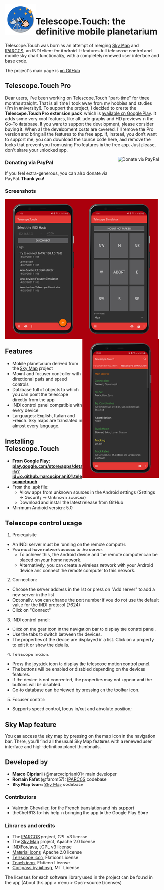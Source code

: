 <img align="left" width="100" height="100" src="res/icon.svg">

# Telescope.Touch: the definitive mobile planetarium

Telescope.Touch was born as an attempt of merging [Sky Map](https://github.com/sky-map-team/stardroid) and
[IPARCOS](https://github.com/INDIForJava/IPARCOS), an INDI client for Android. It features full telescope control
and mobile sky chart functionality, with a completely renewed user interface and base code.

The project's main page is [on GitHub](https://github.com/marcocipriani01/Telescope.Touch)

## Telescope.Touch Pro

Dear users, I've been working on Telescope.Touch "part-time" for three months straight. That is all time I took away from my hobbies and studies (I'm in university!). To support the project, I decided to create the **Telescope.Touch Pro extension pack**, which is [available on Google Play](https://play.google.com/store/apps/details?id=io.github.marcocipriani01.telescopetouchpro). It adds some very cool features, like altitude graphs and HD previews in the Go-To database. If you want to support the development, please consider buying it. When all the development costs are covered, I'll remove the Pro version and bring all the features to the free app. If, instead, you don't want to support me, you can download the source code here, and remove the locks that prevent you from using Pro features in the free app. Just please, don't share your unlocked app.

<a href="https://www.paypal.com/donate?hosted_button_id=P4SBCHY837WMY" target="_blank"><img alt="Donate via PayPal" border="0" src="https://raw.githubusercontent.com/marcocipriani01/Telescope.Touch/master/res/Paypal_donate.png" height="70" align="right"/></a>

### Donating via PayPal

If you feel extra-generous, you can also donate via PayPal. **Thank you!**

### Screenshots

<img align="left" width="250" src="res/Connection.png">
<img align="center" width="250" src="res/Mount.png">
<img align="right" width="250" src="res/Control.png">

## Features

- Mobile planetarium derived from the [Sky Map](https://github.com/sky-map-team/stardroid) project
- Mount and focuser controller with directional pads and speed controls
- Database full of objects to which you can point the telescope directly from the app
- INDI control panel compatible with every device
- Languages: English, Italian and French. Sky maps are translated in almost every language.

## Installing Telescope.Touch

- **From Google Play: [play.google.com/store/apps/details?id=io.github.marcocipriani01.telescopetouch](https://play.google.com/store/apps/details?id=io.github.marcocipriani01.telescopetouch)**
- From the .apk file:
  - Allow apps from unknown sources in the Android settings (Settings → Security → Unknown sources)
  - Download and install the latest release from GitHub
- Minimum Android version: 5.0

## Telescope control usage

1. Prerequisite
  - An INDI server must be running on the remote computer.
  - You must have network access to the server. 
    - To achieve this, the Android device and the remote computer can be placed on your home network.
    - Alternatively, you can create a wireless network with your Android device and connect the remote computer to this network.
2. Connection:
  - Choose the server address in the list or press on "Add server" to add a new server in the list
  - Optionally, you can change the port number if you do not use the default value for the INDI protocol (7624)
  - Click on "Connect"
3. INDI control panel:
  - Click on the gear icon in the navigation bar to display the control panel.
  - Use the tabs to switch between the devices.
  - The properties of the device are displayed in a list. Click on a property to edit it or show the details.
4. Telescope motion:
  - Press the joystick icon to display the telescope motion control panel.
  - The buttons will be enabled or disabled depending on the devices features.
  - If the device is not connected, the properties may not appear and the buttons will be disabled.
  - Go-to database can be viewed by pressing on the toolbar icon.
5. Focuser control:
  - Supports speed control, focus in/out and absolute position;

## Sky Map feature

You can access the sky map by pressing on the map icon in the navigation bar. There, you'll find all the usual Sky Map features
with a renewed user interface and high-definition planet thumbnails.

## Developed by

- **Marco Cipriani** (@marcocipriani01): main developer
- **Romain Fafet** (@farom57): [IPARCOS](https://github.com/INDIForJava/IPARCOS) codebase
- **Sky Map team**: [Sky Map](https://github.com/sky-map-team/stardroid) codebase

### Contributors

- Valentin Chevalier, for the French translation and his support
- theChef613 for his help in bringing the app to the Google Play Store

### Libraries and credits

- The [IPARCOS](https://github.com/INDIForJava/IPARCOS) project, GPL v3 license
- The [Sky Map](https://github.com/sky-map-team/stardroid) project, Apache 2.0 license
- [INDIForJava](https://github.com/INDIForJava/INDIForJava), LGPL v3 license
- [Material icons](https://material.io/resources/icons/), Apache 2.0 license
- [Telescope icon](https://www.flaticon.com/free-icon/telescope_1086070?term=telescope&page=1&position=81&related_item_id=1086070), Flaticon License
- [Touch icon](https://www.flaticon.com/free-icon/touch_941563?term=touch&page=1&position=6&related_item_id=941563), Flaticon License
- [Compass by iutinvg](https://github.com/iutinvg/compass), MIT License

The licenses for each software library used in the project can be found in the app (About this app > menu > Open-source Licenses)
